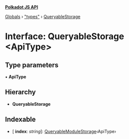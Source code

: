 **[Polkadot JS API](../README.md)**

[Globals](../globals.md) › [&quot;types&quot;](../modules/_types_.md) › [QueryableStorage](_types_.queryablestorage.md)

# Interface: QueryableStorage <**ApiType**>

## Type parameters

▪ **ApiType**

## Hierarchy

* **QueryableStorage**

## Indexable

* \[ **index**: *string*\]: [QueryableModuleStorage](_types_.queryablemodulestorage.md)‹ApiType›